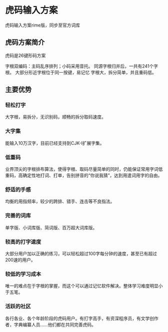 # 虎码输入方案
虎码输入方案rime版，同步至官方词库

## 虎码方案简介
虎码是26键形码方案

字根双编码：主码乱序排列；小码采用音托。 
同源字根归并后，一共有241个字根。 
大部分形近字根位于同一按键，易记忆
字根大，拆分简单，并且重码低。

## 主要优势
### 轻松打字
大字根，易拆分，无识别码，顺畅的拆分取码速度。

### 大字集
能输入10万汉字，目前已经支持到CJK-I扩展字集。

### 低重码
业界顶尖的字根排布算法，使得字根、取码尽量简单的同时，仍能保证常用字词低重码，高确定性地打词、打单，告别拼音的“你说我猜”，达到用遣词用字的自由。

### 舒适的手感
均衡的用指频率，较少的跨排、错手、连击等不良指法。

### 完善的词库
单字版、小词库版、简词版、百万超大词库版。

### 较高的打字速度
大部分用户加以正确的练习，可以轻松超过100字每分钟的速度，甚至已有超过200速的用户。

### 较低的学习成本
唯一的难点在于字根的掌握，而这个可以通过记忆软件解决。整体学习难度明显小于五笔。

### 活跃的社区
各行各业、各个年龄阶段的虎码用户。有打字高手，有资深程序员，有文学创作者，字典编纂人员……他们都在共同完善虎码。